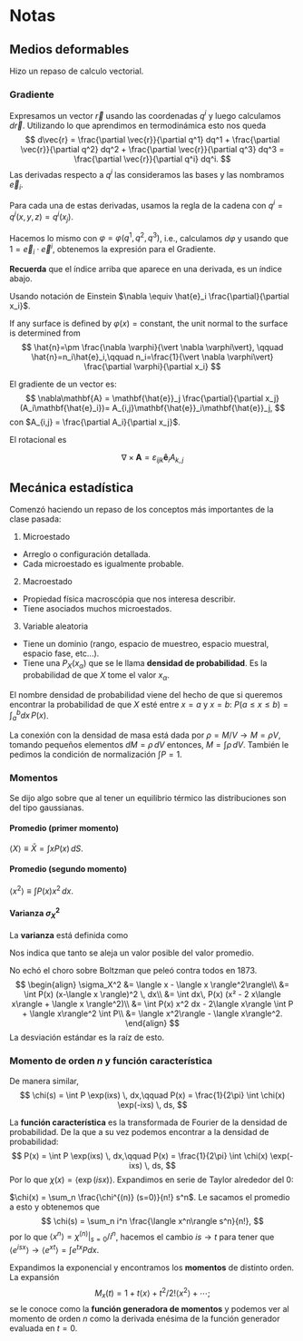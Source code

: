 # Notas
## Medios deformables

Hizo un repaso de calculo vectorial.

### Gradiente

Expresamos un vector $\vec{r}$ usando las coordenadas $q^i$ y luego calculamos
 $d\vec{r}$. Utilizando lo que aprendimos en termodinámica esto nos queda
$$
d\vec{r} = \frac{\partial \vec{r}}{\partial q^1} dq^1 +
\frac{\partial \vec{r}}{\partial q^2} dq^2 +
\frac{\partial \vec{r}}{\partial q^3} dq^3 = \frac{\partial \vec{r}}{\partial q^i} dq^i.
$$
Las derivadas respecto a $q^i$ las consideramos las bases y las nombramos $\vec{e}_i$.

Para cada una de estas derivadas, usamos la regla de la cadena con $q^i = q^i(x,y,z) = q^i(x_j)$.

Hacemos lo mismo con $\varphi = \varphi(q^1,q^2,q^3)$, i.e., calculamos
 $d\varphi$ y usando que $1 = \vec{e}_i\cdot\vec{e}^i$, obtenemos la expresión para el Gradiente.

 __Recuerda__ que el índice arriba que aparece en una derivada, es un índice abajo.

 Usando notación de Einstein $\nabla \equiv \hat{e}_i \frac{\partial}{\partial x_i}$.

 If any surface is defined by $φ(x) = \mathrm{constant}$, the unit normal to
the surface is determined from
$$
\hat{n}=\pm \frac{\nabla \varphi}{\vert \nabla \varphi\vert}, \qquad
\hat{n}=n_i\hat{e}_i,\qquad n_i=\frac{1}{\vert \nabla \varphi\vert}
\frac{\partial \varphi}{\partial x_i}
$$

El gradiente de un vector es:
$$
\nabla\mathbf{A} = \mathbf{\hat{e}}_j \frac{\partial}{\partial x_j}(A_i\mathbf{\hat{e}_i})=
A_{i,j}\mathbf{\hat{e}}_i\mathbf{\hat{e}}_j,
$$
con $A_{i,j} = \frac{\partial A_i}{\partial x_j}$.

El rotacional es

$$
\nabla\times\mathbf{A}=\varepsilon_{ijk} \mathbf{\hat{e}}_i A_{k,j}
$$

## Mecánica estadística

Comenzó haciendo un repaso de los conceptos más importantes de la clase pasada:

1. Microestado
  * Arreglo o configuración detallada.
  * Cada microestado es igualmente probable.
2. Macroestado
  * Propiedad física macroscópia que nos interesa describir.
  * Tiene asociados muchos microestados.
3. Variable aleatoria
  * Tiene un dominio (rango, espacio de muestreo, espacio muestral, espacio fase, etc...).
  * Tiene una $P_X(x_{\alpha})$ que se le llama __densidad de probabilidad__. Es la probabilidad de que $X$ tome el valor $x_{\alpha}$.

El nombre densidad de probabilidad viene del hecho de que si queremos encontrar
la probabilidad de que $X$ esté entre $x=a$ y $x=b$: $P(a\leq x\leq b) = \int_a^b dx\,P(x)$.

La conexión con la densidad de masa está dada por $\rho = M/V \to M=\rho V$,
tomando pequeños elementos $dM = \rho \, dV$ entonces, $M = \int \rho \, dV$.
También le pedimos la condición de normalización $\int P = 1$.

### Momentos

Se dijo algo sobre que al tener un equilibrio térmico las distribuciones son del
tipo gaussianas.

#### Promedio (primer momento)

$\langle X\rangle \equiv \bar{X} = \int x P(x) \, dS$.

#### Promedio (segundo momento)

$\langle x^2 \rangle \equiv \int P(x) x^2 \, dx$.

#### Varianza $\sigma_X^2$

La __varianza__ está definida como


Nos indica que tanto se aleja un valor posible del valor promedio.

No echó el choro sobre Boltzman que peleó contra todos en 1873.
$$
\begin{align}
\sigma_X^2 &= \langle x - \langle x \rangle^2\rangle\\
&= \int P(x) (x-\langle x \rangle)^2 \, dx\\
&= \int dx\, P(x) (x² - 2 x\langle x\rangle + \langle x \rangle^2)\\
&= \int P(x) x^2 dx - 2\langle x\rangle \int P + \langle x\rangle^2 \int P\\
&= \langle x^2\rangle - \langle x\rangle^2.
\end{align}
$$
La desviación estándar es la raíz de esto.

### Momento de orden $n$ y función característica

De manera similar,
$$
\chi(s) = \int P \exp(ixs) \, dx,\qquad P(x) = \frac{1}{2\pi} \int \chi(x) \exp(-ixs) \, ds,
$$

La __función característica__ es la transformada de Fourier de la densidad de probabilidad.
De la que a su vez podemos encontrar a la densidad de probabilidad:
$$
P(x) = \int P \exp(ixs) \, dx,\qquad P(x) = \frac{1}{2\pi} \int \chi(x) \exp(-ixs) \, ds,
$$
Por lo que $\chi(x) = \langle \exp(isx) \rangle$. Expandimos en serie de Taylor alrededor del 0:

$\chi(x) = \sum_n \frac{\chi^{(n)} (s=0)}{n!} s^n$. Le sacamos el promedio a esto y obtenemos que
$$
\chi(s) = \sum_n i^n \frac{\langle x^n\rangle s^n}{n!},
$$
por lo que $\langle x^n\rangle = \chi^{(n)}\vert_{s=0} / i^n$, hacemos el cambio $is \to t$ para tener que $\langle e^{isx}\rangle \to \langle e^{xt}\rangle = \int e^{tx} P dx$.

Expandimos la exponencial y encontramos los __momentos__ de distinto orden. La expansión
$$
M_x(t) = 1 + t \langle x\rangle + t^2/2! \langle x^2 \rangle + \cdots;
$$
se le conoce como la __función generadora de momentos__ y podemos ver al momento de orden $n$
como la derivada enésima de la función generador evaluada en $t=0$.
